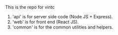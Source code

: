 This is the repo for vintc

1. 'api' is for server side code (Node JS + Express).
2. 'web' is for front end (React JS).
3. 'common' is for the common utilities and helpers.

